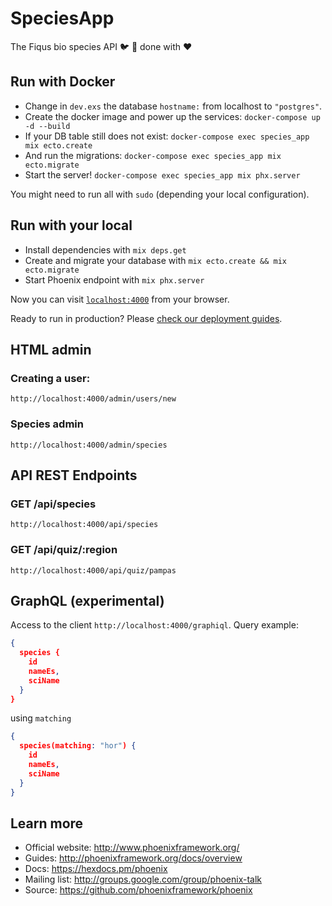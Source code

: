 # SpeciesApp

The Fiqus bio species API :bird: :herb: done with :heart: 

## Run with Docker
  * Change in `dev.exs` the database `hostname:` from localhost to `"postgres"`.
  * Create the docker image and power up the services: `docker-compose up -d --build`
  * If your DB table still does not exist: `docker-compose exec species_app mix ecto.create`
  * And run the migrations: `docker-compose exec species_app mix ecto.migrate`
  * Start the server! `docker-compose exec species_app mix phx.server`

You might need to run all with `sudo` (depending your local configuration).

## Run with your local

  * Install dependencies with `mix deps.get`
  * Create and migrate your database with `mix ecto.create && mix ecto.migrate`
  * Start Phoenix endpoint with `mix phx.server`

Now you can visit [`localhost:4000`](http://localhost:4000) from your browser.

Ready to run in production? Please [check our deployment guides](http://www.phoenixframework.org/docs/deployment).

## HTML admin
### Creating a user:
`http://localhost:4000/admin/users/new`

### Species admin
`http://localhost:4000/admin/species`

## API REST Endpoints
### GET /api/species
`http://localhost:4000/api/species`

### GET /api/quiz/:region
`http://localhost:4000/api/quiz/pampas`

## GraphQL (experimental)
Access to the client `http://localhost:4000/graphiql`.
Query example:
```json
{
  species {
    id
    nameEs,
    sciName
  }
}
```
using `matching`
```json
{
  species(matching: "hor") {
    id
    nameEs,
    sciName
  }
}
```

## Learn more

  * Official website: http://www.phoenixframework.org/
  * Guides: http://phoenixframework.org/docs/overview
  * Docs: https://hexdocs.pm/phoenix
  * Mailing list: http://groups.google.com/group/phoenix-talk
  * Source: https://github.com/phoenixframework/phoenix
